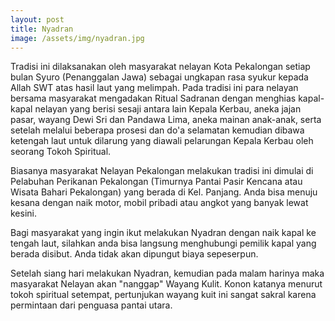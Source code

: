 ```yaml
---
layout: post
title: Nyadran
image: /assets/img/nyadran.jpg
---
```

Tradisi ini dilaksanakan oleh masyarakat nelayan Kota Pekalongan setiap bulan Syuro (Penanggalan Jawa) sebagai ungkapan rasa syukur kepada Allah SWT atas hasil laut yang melimpah. Pada tradisi ini para nelayan bersama masyarakat mengadakan Ritual Sadranan dengan menghias kapal-kapal nelayan yang berisi sesaji antara lain Kepala Kerbau, aneka jajan pasar, wayang Dewi Sri dan Pandawa Lima, aneka mainan anak-anak, serta setelah melalui beberapa prosesi dan do'a selamatan kemudian dibawa ketengah laut untuk dilarung yang diawali pelarungan Kepala Kerbau oleh seorang Tokoh Spiritual.

Biasanya masyarakat Nelayan Pekalongan melakukan tradisi ini dimulai di Pelabuhan Perikanan Pekalongan (Timurnya Pantai Pasir Kencana atau Wisata Bahari Pekalongan) yang berada di Kel. Panjang. Anda bisa menuju kesana dengan naik motor, mobil pribadi atau angkot yang banyak lewat kesini.

Bagi masyarakat yang ingin ikut melakukan Nyadran dengan naik kapal ke tengah laut, silahkan anda bisa langsung menghubungi pemilik kapal yang berada disibut. Anda tidak akan dipungut biaya sepeserpun.

Setelah siang hari melakukan Nyadran, kemudian pada malam harinya maka masyarakat Nelayan akan "nanggap" Wayang Kulit. Konon katanya menurut tokoh spiritual setempat, pertunjukan wayang kuit ini sangat sakral karena permintaan dari penguasa pantai utara.
